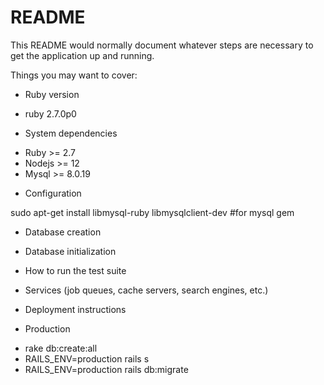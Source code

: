 # README

This README would normally document whatever steps are necessary to get the
application up and running.

Things you may want to cover:

* Ruby version

- ruby 2.7.0p0


* System dependencies

- Ruby >= 2.7
- Nodejs >= 12
- Mysql >= 8.0.19


* Configuration

sudo apt-get install libmysql-ruby libmysqlclient-dev #for mysql gem

* Database creation

* Database initialization

* How to run the test suite

* Services (job queues, cache servers, search engines, etc.)

* Deployment instructions

* Production

- rake db:create:all
- RAILS_ENV=production rails s
- RAILS_ENV=production rails db:migrate
